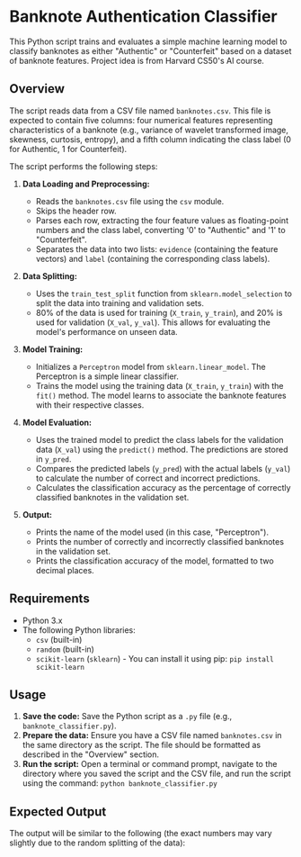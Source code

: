 # Banknote Authentication Classifier

This Python script trains and evaluates a simple machine learning model to classify banknotes as either "Authentic" or "Counterfeit" based on a dataset of banknote features. Project idea is from Harvard CS50's AI course.

## Overview

The script reads data from a CSV file named `banknotes.csv`. This file is expected to contain five columns: four numerical features representing characteristics of a banknote (e.g., variance of wavelet transformed image, skewness, curtosis, entropy), and a fifth column indicating the class label (0 for Authentic, 1 for Counterfeit).

The script performs the following steps:

1.  **Data Loading and Preprocessing:**
    * Reads the `banknotes.csv` file using the `csv` module.
    * Skips the header row.
    * Parses each row, extracting the four feature values as floating-point numbers and the class label, converting '0' to "Authentic" and '1' to "Counterfeit".
    * Separates the data into two lists: `evidence` (containing the feature vectors) and `label` (containing the corresponding class labels).

2.  **Data Splitting:**
    * Uses the `train_test_split` function from `sklearn.model_selection` to split the data into training and validation sets.
    * 80% of the data is used for training (`X_train`, `y_train`), and 20% is used for validation (`X_val`, `y_val`). This allows for evaluating the model's performance on unseen data.

3.  **Model Training:**
    * Initializes a `Perceptron` model from `sklearn.linear_model`. The Perceptron is a simple linear classifier.
    * Trains the model using the training data (`X_train`, `y_train`) with the `fit()` method. The model learns to associate the banknote features with their respective classes.

4.  **Model Evaluation:**
    * Uses the trained model to predict the class labels for the validation data (`X_val`) using the `predict()` method. The predictions are stored in `y_pred`.
    * Compares the predicted labels (`y_pred`) with the actual labels (`y_val`) to calculate the number of correct and incorrect predictions.
    * Calculates the classification accuracy as the percentage of correctly classified banknotes in the validation set.

5.  **Output:**
    * Prints the name of the model used (in this case, "Perceptron").
    * Prints the number of correctly and incorrectly classified banknotes in the validation set.
    * Prints the classification accuracy of the model, formatted to two decimal places.

## Requirements

* Python 3.x
* The following Python libraries:
    * `csv` (built-in)
    * `random` (built-in)
    * `scikit-learn` (`sklearn`) - You can install it using pip: `pip install scikit-learn`

## Usage

1.  **Save the code:** Save the Python script as a `.py` file (e.g., `banknote_classifier.py`).
2.  **Prepare the data:** Ensure you have a CSV file named `banknotes.csv` in the same directory as the script. The file should be formatted as described in the "Overview" section.
3.  **Run the script:** Open a terminal or command prompt, navigate to the directory where you saved the script and the CSV file, and run the script using the command: `python banknote_classifier.py`

## Expected Output

The output will be similar to the following (the exact numbers may vary slightly due to the random splitting of the data):